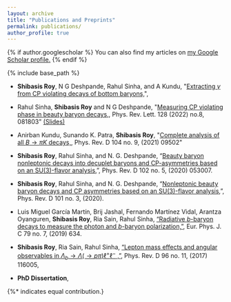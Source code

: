 ```yaml
---
layout: archive
title: "Publications and Preprints"
permalink: publications/
author_profile: true
---
```


{% if author.googlescholar %}
  You can also find my articles on <u><a href="{{author.googlescholar}}">my Google Scholar profile</a>.</u>
{% endif %}

{% include base_path %}

- **Shibasis Roy**, N G Deshpande, Rahul Sinha, and A Kundu,
"[Extracting $\gamma$ from CP violating decays of bottom baryons,](https://arxiv.org/abs/2303.02591)", 

- Rahul Sinha, **Shibasis Roy** and N G Deshpande,
"[Measuring CP violating phase in beauty baryon decays,](https://doi.org/10.1103/PhysRevLett.128.081803), Phys. Rev. Lett. 128 (2022) no.8, 081803"   [(Slides)](https://drive.google.com/file/giveslideslink)

- Anirban Kundu, Sunando K. Patra, **Shibasis Roy**, "[Complete analysis of all $B \to \pi K$ decays,](https://doi.org/10.1103/PhysRevD.104.095025), Phys. Rev. D 104 no. 9, (2021) 09502"

- **Shibasis Roy**, Rahul Sinha, and N. G. Deshpande, “[Beauty baryon nonleptonic decays into decuplet baryons and CP-asymmetries based on an SU(3)-flavor analysis,](https://doi.org/10.1103/PhysRevD.102.053007)”, Phys. Rev. D 102 no. 5, (2020) 053007.

- **Shibasis Roy**, Rahul Sinha, and N. G. Deshpande, “[Nonleptonic beauty baryon decays and CP asymmetries based on an SU(3)-flavor analysis,](https://doi.org/10.1103/PhysRevD.101.036018)”, Phys. Rev. D 101 no. 3, (2020).

- Luis Miguel García Martín, Brij Jashal, Fernando Martínez Vidal, Arantza Oyanguren, **Shibasis Roy**, Ria Sain, Rahul Sinha, [“Radiative $b$-baryon decays to measure the photon and $b$-baryon polarization,”](https://doi.org/10.1140/epjc/s10052-019-7123-7), Eur. Phys. J. C 79 no. 7, (2019) 634.

- **Shibasis Roy**, Ria Sain, Rahul Sinha, [“Lepton mass effects and angular observables in $\Lambda_{b} \to \Lambda(\to p\pi)\ell^{+}\ell^{-}$ ,”](https://doi.org/10.1103/PhysRevD.96.116005), Phys. Rev. D 96 no. 11, (2017) 116005,
-  **PhD Dissertation**, 


{%\* indicates equal contribution.}
